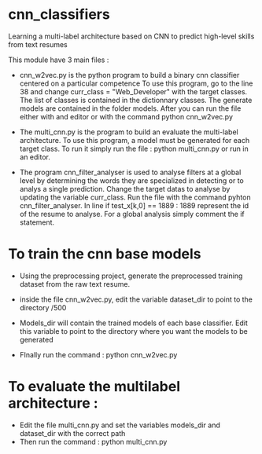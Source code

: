 # cnn_classifiers
Learning a multi-label architecture based on CNN to predict high-level skills from text resumes

This module have 3 main files :

- cnn_w2vec.py is the python program to build a binary cnn classifier centered on a particular competence
  To use this program, go to the line 38 and change curr_class = "Web_Developer" with the target classes.
  The list of classes is contained in the dictionnary classes. The generate models are contained in the folder models.
  After you can run the file either with and editor or with the command python cnn_w2vec.py

- The multi_cnn.py is the program to build an evaluate the multi-label architecture. To use this program, a model must
  be generated for each target class. To run it simply run the file : python multi_cnn.py or run in an editor.

- The program cnn_filter_analyser is used to analyse filters at a global level by determining the words they are specialized in
  detecting or to analys a single prediction. Change the target datas to analyse by updating the variable curr_class. 
  Run the file with the command pyhton cnn_filter_analyser. In line if test_x[k,0] == 1889 : 1889 represent the id of the
  resume to analyse. For a global analysis simply comment the if statement.



# To train the cnn base models
- Using the preprocessing project, generate the preprocessed training dataset from the raw text resume.
- inside the file cnn_w2vec.py, edit the variable dataset_dir to point to the directory <path to the dataset>/500
- Models_dir will contain the trained models of each base classifier. Edit this variable to point to the directory where you want the models to be generated

- FInally run the command : python cnn_w2vec.py 


# To evaluate the multilabel architecture :
- Edit the file multi_cnn.py and set the variables models_dir and dataset_dir with the correct path
- Then run the command : python multi_cnn.py
